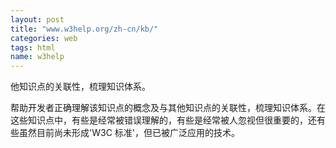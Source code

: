 ```yaml
---
layout: post
title: "www.w3help.org/zh-cn/kb/"
categories: web
tags: html
name: w3help
---
```


他知识点的关联性，梳理知识体系。

<!--break-->

帮助开发者正确理解该知识点的概念及与其他知识点的关联性，梳理知识体系。在这些知识点中，有些是经常被错误理解的，有些是经常被人忽视但很重要的，还有些虽然目前尚未形成'W3C 标准'，但已被广泛应用的技术。